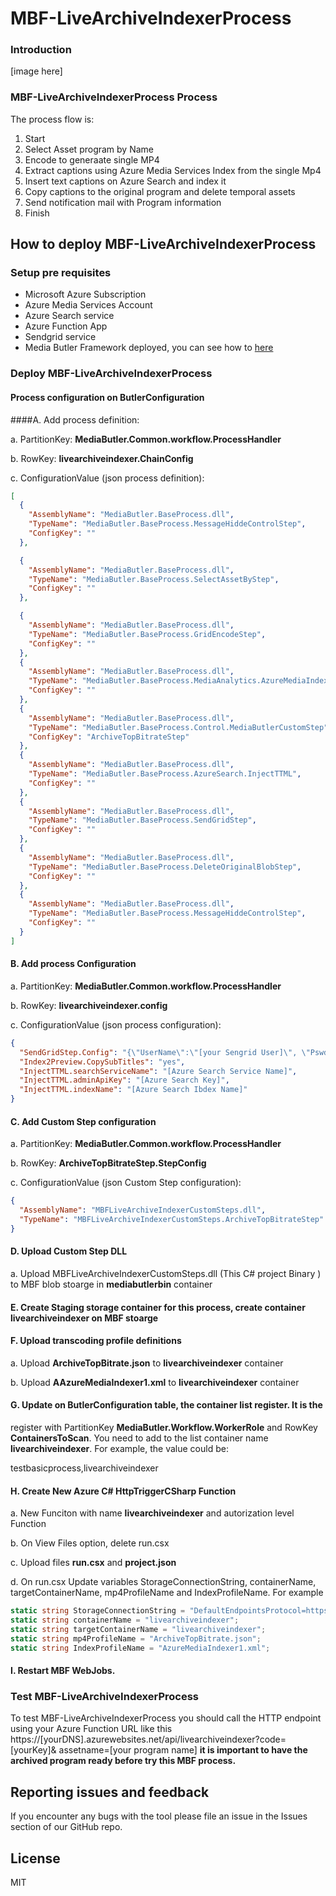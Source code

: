 
# MBF-LiveArchiveIndexerProcess
### Introduction

[image here]
### MBF-LiveArchiveIndexerProcess Process
The process flow is:

1. Start
2. Select Asset program by Name
2. Encode to generaate single MP4
3. Extract captions using Azure Media Services Index from the single Mp4
4. Insert text captions on Azure Search and index it
4. Copy captions to the original program and delete temporal assets
5. Send notification mail with Program information
6. Finish

## How to deploy MBF-LiveArchiveIndexerProcess


### Setup pre requisites
* Microsoft Azure Subscription
* Azure Media Services Account
* Azure Search service
* Azure Function App
* Sendgrid service
* Media Butler Framework deployed, you can see how to [here](http://aka.ms/mediabutlerframework) 

### Deploy MBF-LiveArchiveIndexerProcess

#### Process configuration on ButlerConfiguration
####A. Add process definition:

a. PartitionKey: **MediaButler.Common.workflow.ProcessHandler**

b.  RowKey: **livearchiveindexer.ChainConfig**

c.  ConfigurationValue (json process definition):

```json
[
  {
    "AssemblyName": "MediaButler.BaseProcess.dll",
    "TypeName": "MediaButler.BaseProcess.MessageHiddeControlStep",
    "ConfigKey": ""
  },

  {
    "AssemblyName": "MediaButler.BaseProcess.dll",
    "TypeName": "MediaButler.BaseProcess.SelectAssetByStep",
    "ConfigKey": ""
  },

  {
    "AssemblyName": "MediaButler.BaseProcess.dll",
    "TypeName": "MediaButler.BaseProcess.GridEncodeStep",
    "ConfigKey": ""
  },
  {
    "AssemblyName": "MediaButler.BaseProcess.dll",
    "TypeName": "MediaButler.BaseProcess.MediaAnalytics.AzureMediaIndexer2Step",
    "ConfigKey": ""
  },
  {
    "AssemblyName": "MediaButler.BaseProcess.dll",
    "TypeName": "MediaButler.BaseProcess.Control.MediaButlerCustomStep",
    "ConfigKey": "ArchiveTopBitrateStep"
  },
  {
    "AssemblyName": "MediaButler.BaseProcess.dll",
    "TypeName": "MediaButler.BaseProcess.AzureSearch.InjectTTML",
    "ConfigKey": ""
  },
  {
    "AssemblyName": "MediaButler.BaseProcess.dll",
    "TypeName": "MediaButler.BaseProcess.SendGridStep",
    "ConfigKey": ""
  },
  {
    "AssemblyName": "MediaButler.BaseProcess.dll",
    "TypeName": "MediaButler.BaseProcess.DeleteOriginalBlobStep",
    "ConfigKey": ""
  },
  {
    "AssemblyName": "MediaButler.BaseProcess.dll",
    "TypeName": "MediaButler.BaseProcess.MessageHiddeControlStep",
    "ConfigKey": ""
  }
]
```
#### B. Add process Configuration
a. PartitionKey: **MediaButler.Common.workflow.ProcessHandler**

b.  RowKey: **livearchiveindexer.config**

c.  ConfigurationValue (json process configuration):
```json
{
  "SendGridStep.Config": "{\"UserName\":\"[your Sengrid User]\", \"Pswd\":\"[your Password Sengrid]\", \"To\":\"[TO mail address]\", \"FromName\":\"MBF Notification\", \"FromMail\":\"[From mail address]\"}",
  "Index2Preview.CopySubTitles": "yes",
  "InjectTTML.searchServiceName": "[Azure Search Service Name]",
  "InjectTTML.adminApiKey": "[Azure Search Key]",
  "InjectTTML.indexName": "[Azure Search Ibdex Name]"
}
```
#### C. Add Custom Step configuration
a. PartitionKey: **MediaButler.Common.workflow.ProcessHandler**

b.  RowKey: **ArchiveTopBitrateStep.StepConfig**

c.  ConfigurationValue (json Custom Step configuration):
```json
{
  "AssemblyName": "MBFLiveArchiveIndexerCustomSteps.dll",
  "TypeName": "MBFLiveArchiveIndexerCustomSteps.ArchiveTopBitrateStep"
}
```
#### D. Upload Custom Step DLL
a. Upload MBFLiveArchiveIndexerCustomSteps.dll (This C# project Binary ) to MBF blob stoarge in **mediabutlerbin** container 

#### E. Create Staging storage container for this process, create container **livearchiveindexer** on MBF stoarge

#### F. Upload transcoding profile definitions
a. Upload **ArchiveTopBitrate.json** to **livearchiveindexer** container

b. Upload **AAzureMediaIndexer1.xml** to **livearchiveindexer** container

#### G. Update  on **ButlerConfiguration** table, the container list register.  It is the
register with PartitionKey **MediaButler.Workflow.WorkerRole** and
RowKey **ContainersToScan**. You need to add to the list container name
**livearchiveindexer**. For example, the value could be:

testbasicprocess,livearchiveindexer

#### H. Create New Azure C# HttpTriggerCSharp  Function
a. New Funciton with name **livearchiveindexer** and autorization level Function

b. On View Files option, delete run.csx

c. Upload files **run.csx** and **project.json**

d. On run.csx Update  variables StorageConnectionString, containerName, targetContainerName, mp4ProfileName and IndexProfileName. For example

```cs
static string StorageConnectionString = "DefaultEndpointsProtocol=https;AccountName=XXXXXX;AccountKey=XXXXXXXXXXX";
static string containerName = "livearchiveindexer";
static string targetContainerName = "livearchiveindexer";
static string mp4ProfileName = "ArchiveTopBitrate.json";
static string IndexProfileName = "AzureMediaIndexer1.xml";
```
#### I. Restart MBF WebJobs.

### Test MBF-LiveArchiveIndexerProcess
To test MBF-LiveArchiveIndexerProcess you should call the HTTP endpoint using your Azure Function URL like this 
https://[yourDNS].azurewebsites.net/api/livearchiveindexer?code=[yourKey]& assetname=[your program name]
**it is important to have the archived program ready before try this MBF process.**

Reporting issues and feedback
-----------------------------
If you encounter any bugs with the tool please file an issue in the Issues section of our GitHub repo.

License
------------
MIT
